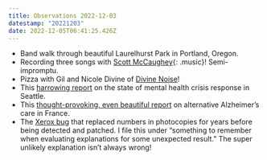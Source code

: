 ```yaml
---
title: Observations 2022-12-03
datestamp: "20221203"
date: 2022-12-05T06:41:25.426Z
---
```

- Band walk through beautiful Laurelhurst Park in Portland, Oregon.
- Recording three songs with [Scott McCaughey](https://scottthehoople.bandcamp.com/){: .music}! Semi-impromptu.
- Pizza with Gil and Nicole Divine of [Divine Noise](https://www.thedivinenoise.com/divine/pages/about)!
- This [harrowing report](https://www.washingtonpost.com/nation/2022/11/20/king-county-seattle-homeless-pandemic-/) on the state of mental health crisis response in Seattle.
- This [thought-provoking, even beautiful report](https://www.newyorker.com/culture/annals-of-inquiry/a-french-villages-radical-vision-of-a-good-life-with-alzheimers) on alternative Alzheimer’s care in France.
- The [Xerox bug](https://www.dkriesel.com/en/blog/2013/0802_xerox-workcentres_are_switching_written_numbers_when_scanning) that replaced numbers in photocopies for years before being detected and patched. I file this under “something to remember when evaluating explanations for some unexpected result.” The super unlikely explanation isn’t always wrong!